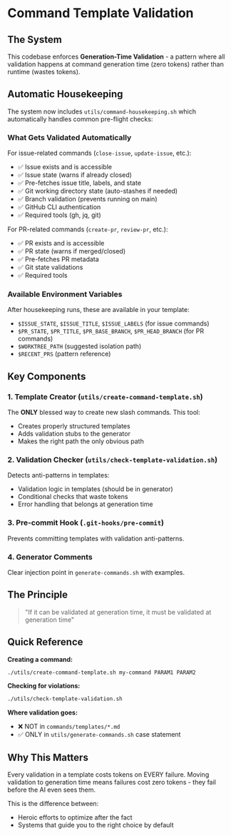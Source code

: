 # Command Template Validation

## The System

This codebase enforces **Generation-Time Validation** - a pattern where all validation happens at command generation time (zero tokens) rather than runtime (wastes tokens).

## Automatic Housekeeping

The system now includes `utils/command-housekeeping.sh` which automatically handles common pre-flight checks:

### What Gets Validated Automatically

For issue-related commands (`close-issue`, `update-issue`, etc.):
- ✅ Issue exists and is accessible
- ✅ Issue state (warns if already closed)
- ✅ Pre-fetches issue title, labels, and state
- ✅ Git working directory state (auto-stashes if needed)
- ✅ Branch validation (prevents running on main)
- ✅ GitHub CLI authentication
- ✅ Required tools (gh, jq, git)

For PR-related commands (`create-pr`, `review-pr`, etc.):
- ✅ PR exists and is accessible
- ✅ PR state (warns if merged/closed)
- ✅ Pre-fetches PR metadata
- ✅ Git state validations
- ✅ Required tools

### Available Environment Variables

After housekeeping runs, these are available in your template:
- `$ISSUE_STATE`, `$ISSUE_TITLE`, `$ISSUE_LABELS` (for issue commands)
- `$PR_STATE`, `$PR_TITLE`, `$PR_BASE_BRANCH`, `$PR_HEAD_BRANCH` (for PR commands)
- `$WORKTREE_PATH` (suggested isolation path)
- `$RECENT_PRS` (pattern reference)

## Key Components

### 1. Template Creator (`utils/create-command-template.sh`)
The **ONLY** blessed way to create new slash commands. This tool:
- Creates properly structured templates
- Adds validation stubs to the generator
- Makes the right path the only obvious path

### 2. Validation Checker (`utils/check-template-validation.sh`)
Detects anti-patterns in templates:
- Validation logic in templates (should be in generator)
- Conditional checks that waste tokens
- Error handling that belongs at generation time

### 3. Pre-commit Hook (`.git-hooks/pre-commit`)
Prevents committing templates with validation anti-patterns.

### 4. Generator Comments
Clear injection point in `generate-commands.sh` with examples.

## The Principle

> "If it can be validated at generation time, it must be validated at generation time"

## Quick Reference

**Creating a command:**
```bash
./utils/create-command-template.sh my-command PARAM1 PARAM2
```

**Checking for violations:**
```bash
./utils/check-template-validation.sh
```

**Where validation goes:**
- ❌ NOT in `commands/templates/*.md`
- ✅ ONLY in `utils/generate-commands.sh` case statement

## Why This Matters

Every validation in a template costs tokens on EVERY failure. Moving validation to generation time means failures cost zero tokens - they fail before the AI even sees them.

This is the difference between:
- Heroic efforts to optimize after the fact
- Systems that guide you to the right choice by default